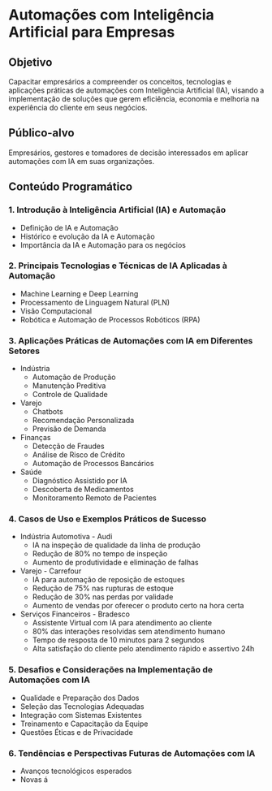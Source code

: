 # Automações com Inteligência Artificial para Empresas

## Objetivo
Capacitar empresários a compreender os conceitos, tecnologias e aplicações práticas de automações com Inteligência Artificial (IA), visando a implementação de soluções que gerem eficiência, economia e melhoria na experiência do cliente em seus negócios.

## Público-alvo
Empresários, gestores e tomadores de decisão interessados em aplicar automações com IA em suas organizações.

## Conteúdo Programático

### 1. Introdução à Inteligência Artificial (IA) e Automação
- Definição de IA e Automação 
- Histórico e evolução da IA e Automação
- Importância da IA e Automação para os negócios

### 2. Principais Tecnologias e Técnicas de IA Aplicadas à Automação
- Machine Learning e Deep Learning
- Processamento de Linguagem Natural (PLN)
- Visão Computacional  
- Robótica e Automação de Processos Robóticos (RPA)

### 3. Aplicações Práticas de Automações com IA em Diferentes Setores  
- Indústria
  - Automação de Produção
  - Manutenção Preditiva
  - Controle de Qualidade
- Varejo
  - Chatbots
  - Recomendação Personalizada  
  - Previsão de Demanda
- Finanças
  - Detecção de Fraudes
  - Análise de Risco de Crédito
  - Automação de Processos Bancários
- Saúde 
  - Diagnóstico Assistido por IA
  - Descoberta de Medicamentos
  - Monitoramento Remoto de Pacientes

### 4. Casos de Uso e Exemplos Práticos de Sucesso
- Indústria Automotiva - Audi
  - IA na inspeção de qualidade da linha de produção
  - Redução de 80% no tempo de inspeção 
  - Aumento de produtividade e eliminação de falhas
- Varejo - Carrefour  
  - IA para automação de reposição de estoques
  - Redução de 75% nas rupturas de estoque
  - Redução de 30% nas perdas por validade
  - Aumento de vendas por oferecer o produto certo na hora certa
- Serviços Financeiros - Bradesco
  - Assistente Virtual com IA para atendimento ao cliente
  - 80% das interações resolvidas sem atendimento humano
  - Tempo de resposta de 10 minutos para 2 segundos
  - Alta satisfação do cliente pelo atendimento rápido e assertivo 24h

### 5. Desafios e Considerações na Implementação de Automações com IA
- Qualidade e Preparação dos Dados  
- Seleção das Tecnologias Adequadas
- Integração com Sistemas Existentes
- Treinamento e Capacitação da Equipe
- Questões Éticas e de Privacidade

### 6. Tendências e Perspectivas Futuras de Automações com IA
- Avanços tecnológicos esperados
- Novas á